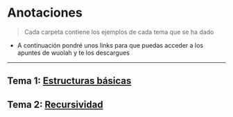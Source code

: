 ﻿# Anotaciones
>Cada carpeta contiene los ejemplos de cada tema que se ha dado
- A continuación pondré unos links para que puedas acceder a los apuntes de wuolah y te los descargues
___
<!--URLS Y TEMAS-->
## Tema 1: [Estructuras básicas](https://wuolah.com/etsii-gii-88372/estrategias-de-programacion-y-estructuras-de-datos/7634227 "tema 1")
## Tema 2: [Recursividad](https://wuolah.com/etsii-gii-88372/estrategias-de-programacion-y-estructuras-de-datos/7634227 "tema2")